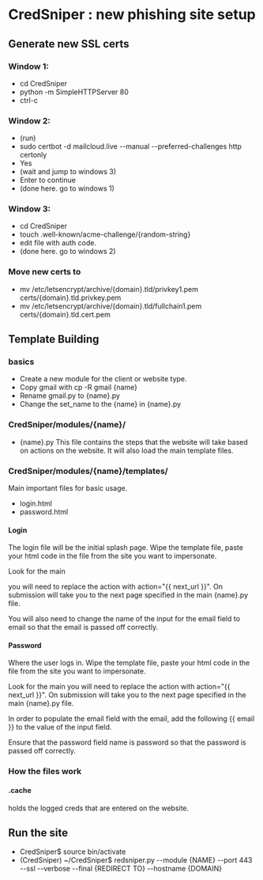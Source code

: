 # CredSniper : new phishing site setup 

## Generate new SSL certs
### Window 1:
- cd CredSniper
- python -m SimpleHTTPServer 80
- ctrl-c

### Window 2:
- (run)
- sudo certbot -d mailcloud.live --manual --preferred-challenges http certonly
- Yes
- (wait and jump to windows 3)
- Enter to continue
- (done here. go to windows 1)

### Window 3:
- cd CredSniper
- touch .well-known/acme-challenge/{random-string}
- edit file with auth code. 
- (done here. go to windows 2)

### Move new certs to 
- mv /etc/letsencrypt/archive/{domain}.tld/privkey1.pem certs/{domain}.tld.privkey.pem
- mv  /etc/letsencrypt/archive/{domain}.tld/fullchain1.pem certs/{domain}.tld.cert.pem


## Template Building

### basics
- Create a new module for the client or website type. 
- Copy gmail with cp -R gmail {name}
- Rename gmail.py to {name}.py
- Change the set_name to the {name} in {name}.py

### CredSniper/modules/{name}/ 
- {name}.py
This file contains the steps that the website will take based on actions on the website.
It will also load the main template files. 

### CredSniper/modules/{name}/templates/
Main important files for basic usage. 
- login.html
- password.html

#### Login
The login file will be the initial splash page. 
Wipe the template file, paste your html code in the file from the site you want to impersonate.

Look for the main <form> you will need to replace the action with  action="{{ next_url }}". On submission will take you to the next page specified in the main {name}.py file. 

You will also need to change the name of the input for the email field to email so that the email is passed off correctly. 

#### Password
Where the user logs in. 
Wipe the template file, paste your html code in the file from the site you want to impersonate.

Look for the main <form> you will need to replace the action with  action="{{ next_url }}". On submission will take you to the next page specified in the main {name}.py file. 

In order to populate the email field with the email, add the following {{ email }} to the value of the input field. 

Ensure that the password field name is password so that the password is passed off correctly. 



### How the files work

#### .cache
holds the logged creds that are entered on the website. 


## Run the site 
- CredSniper$ source bin/activate
- (CredSniper) ~/CredSniper$ redsniper.py --module {NAME} --port 443 --ssl --verbose --final {REDIRECT TO} --hostname {DOMAIN}
